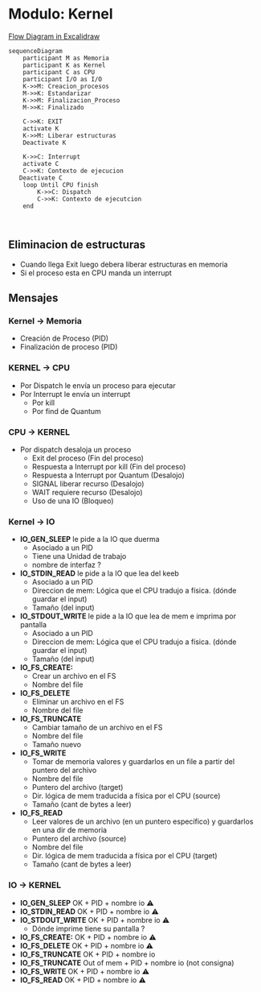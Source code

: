 # Modulo: Kernel

[Flow Diagram in Excalidraw](https://excalidraw.com/#json=NkTp2tXtb26MKmapLYxDr,94g1uFq0KDr4ut_TbSFgFw)

```mermaid
sequenceDiagram
    participant M as Memoria
    participant K as Kernel
    participant C as CPU
    participant I/O as I/O
    K->>M: Creacion_procesos
    M->>K: Estandarizar 
    K->>M: Finalizacion_Proceso
    M->>K: Finalizado 

    C->>K: EXIT   
    activate K
    K->>M: Liberar estructuras 
    Deactivate K
    
    K->>C: Interrupt 
    activate C
    C->>K: Contexto de ejecucion
   Deactivate C
    loop Until CPU finish
        K->>C: Dispatch
        C->>K: Contexto de ejecutcion
    end
   
    
```

## Eliminacion de estructuras 

* Cuando llega Exit luego debera liberar estructuras en memoria 
* Si el proceso esta en CPU manda un interrupt 

## Mensajes

### Kernel → Memoria
- Creación de Proceso (PID)
- Finalización de proceso (PID)
### KERNEL → CPU

- Por Dispatch le envía un proceso para ejecutar
- Por Interrupt le envía un interrupt
	- Por kill
	- Por find de Quantum

### CPU → KERNEL

- Por dispatch desaloja un proceso
	- Exit del proceso (Fin del proceso)
	- Respuesta a Interrupt por kill (Fin del proceso)
	- Respuesta a Interrupt por Quantum (Desalojo)
	- SIGNAL liberar recurso (Desalojo)
	- WAIT requiere recurso (Desalojo)
	- Uso de una IO (Bloqueo)

### Kernel → IO

- **IO_GEN_SLEEP** le pide a la IO que duerma
	- Asociado a un PID
	- Tiene una Unidad de trabajo
	- nombre de interfaz ? 
- **IO_STDIN_READ** le pide a la IO que lea del keeb
	- Asociado a un PID
	- Direccion de mem: Lógica que el CPU tradujo a física. (dónde guardar el input)
	- Tamaño (del input)
- **IO_STDOUT_WRITE** le pide a la IO que lea de mem e imprima por pantalla
	- Asociado a un PID
	- Direccion de mem: Lógica que el CPU tradujo a física. (dónde guardar el input)
	- Tamaño (del input)
- **IO_FS_CREATE:**
	- Crear un archivo en el FS
	- Nombre del file
- **IO_FS_DELETE**
	- Eliminar un archivo en el FS
	- Nombre del file
- **IO_FS_TRUNCATE**
	- Cambiar tamaño de un archivo en el FS
	- Nombre del file
	- Tamaño nuevo
- **IO_FS_WRITE**
	- Tomar de memoria valores y guardarlos en un file a partir del puntero del archivo
	- Nombre del file
	- Puntero del archivo (target)
	- Dir. lógica de mem traducida a física por el CPU (source)
	- Tamaño (cant de bytes a leer)
- **IO_FS_READ**
	- Leer valores de un archivo (en un puntero específico) y guardarlos en una dir de memoria
	- Puntero del archivo (source)
	- Nombre del file
	- Dir. lógica de mem traducida a física por el CPU (target)
	- Tamaño (cant de bytes a leer)

### IO → KERNEL

- **IO_GEN_SLEEP** OK + PID + nombre io ⚠️
- **IO_STDIN_READ** OK + PID + nombre io ⚠️
- **IO_STDOUT_WRITE** OK + PID + nombre io ⚠️
	- Dónde imprime tiene su pantalla ? 
- **IO_FS_CREATE:** OK + PID + nombre io ⚠️
- **IO_FS_DELETE** OK + PID + nombre io ⚠️
- **IO_FS_TRUNCATE** OK + PID + nombre io
- **IO_FS_TRUNCATE** Out of mem + PID + nombre io (not consigna)
- **IO_FS_WRITE** OK + PID + nombre io ⚠️
- **IO_FS_READ** OK + PID + nombre io ⚠️
